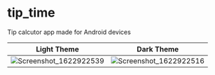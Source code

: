 # tip_time
Tip calcutor app made for Android devices




Light Theme           |  Dark Theme
:-------------------------:|:-------------------------:
![Screenshot_1622922539](https://user-images.githubusercontent.com/69801237/120903798-eb29ca80-c650-11eb-87e6-1be97ed0a8e0.png)   |  ![Screenshot_1622922516](https://user-images.githubusercontent.com/69801237/120903800-eebd5180-c650-11eb-8a13-6eddd1b9281f.png)
